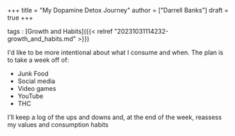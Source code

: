 +++
title = "My Dopamine Detox Journey"
author = ["Darrell Banks"]
draft = true
+++

tags
: [Growth and Habits]({{< relref "20231031114232-growth_and_habits.md" >}})

I'd like to be more intentional about what I consume and when. The plan is to take a week off of:

-   Junk Food
-   Social media
-   Video games
-   YouTube
-   THC

I'll keep a log of the ups and downs and, at the end of the week, reassess my values and consumption habits
